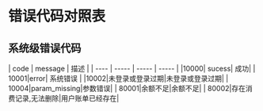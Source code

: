 # 错误代码对照表

## 系统级错误代码

| code | message |  描述 | 
| ---- | ----- | ----- | ----- | 
|10000| sucess| 成功|
| 10001|error| 系统错误 | 
|10002|未登录或登录过期|未登录或登录过期|
| 10004|param_missing|参数错误| 
| 80001|余额不足|余额不足| 
| 80002|存在消费记录,无法删除|用户账单已经存在| 